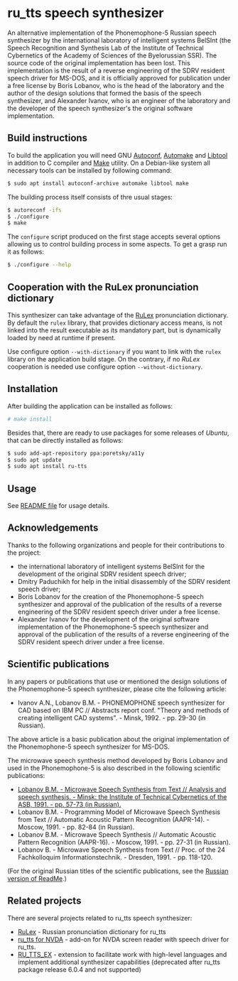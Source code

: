 # ru_tts speech synthesizer

An alternative implementation of the Phonemophone-5 Russian speech
synthesizer by the international laboratory of intelligent systems
BelSInt (the Speech Recognition and Synthesis Lab of the Institute of
Technical Cybernetics of the Academy of Sciences of the Byelorussian
SSR). The source code of the original implementation has been lost.
This implementation is the result of a reverse engineering of
the SDRV resident speech driver for MS-DOS, and it is officially
approved for publication under a free license by Boris Lobanov, who is
the head of the laboratory and the author of the design solutions that
formed the basis of the speech synthesizer, and Alexander Ivanov,
who is an engineer of the laboratory and the developer of
the speech synthesizer's the original software implementation.


## Build instructions

To build the application you will need GNU
[Autoconf](https://www.gnu.org/software/autoconf/),
[Automake](https://www.gnu.org/software/automake/) and
[Libtool](https://www.gnu.org/software/libtool/) in addition to C
compiler and [Make](https://www.gnu.org/software/make/) utility. On a
Debian-like system all necessary tools can be installed by following command:

```bash
$ sudo apt install autoconf-archive automake libtool make
```

The building process itself consists of thre usual stages:

```bash
$ autoreconf -ifs
$ ./configure
$ make
```

The `configure` script produced on the first stage accepts several
options allowing us to control building process in some aspects. To
get a grasp run it as follows:

```bash
$ ./configure --help
```


## Cooperation with the RuLex pronunciation dictionary

This synthesizer can take advantage of the
[RuLex](https://github.com/poretsky/rulex) pronunciation dictionary.
By default the `rulex` library, that provides dictionary access means,
is not linked into the result executable as its mandatory part, but is
dynamically loaded by need at runtime if present.

Use configure option `--with-dictionary` if you want to link with the
`rulex` library on the application build stage. On the contrary, if no
*RuLex* cooperation is needed use configure option
`--without-dictionary`.


## Installation

After building the application can be installed as follows:

```bash
# make install
```

Besides that, there are ready to use packages for some releases of
*Ubuntu*, that can be directly installed as follows:

```bash
$ sudo add-apt-repository ppa:poretsky/a11y
$ sudo apt update
$ sudo apt install ru-tts
```


## Usage

See [README file](README) for usage details.


## Acknowledgements

Thanks to the following organizations and people for their contributions to the project:

* the international laboratory of intelligent systems BelSInt for the
  development of the original SDRV resident speech driver;
* Dmitry Paduchikh for help in the initial disassembly of the SDRV
  resident speech driver;
* Boris Lobanov for the creation of the Phonemophone-5 speech
  synthesizer and approval of the publication of the results of a
  reverse engineering of the SDRV resident speech driver under a free
  license.
* Alexander Ivanov for the development of the original software
  implementation of the Phonemophone-5 speech synthesizer and
  approval of the publication of the results of a reverse engineering
  of the SDRV resident speech driver under a free license.


## Scientific publications

In any papers or publications that use or mentioned the design solutions of the Phonemophone-5 speech synthesizer, please cite the following article:

* Ivanov A.N., Lobanov B.M. - PHONEMOPHONE speech synthesizer for CAD
  based on IBM PC // Abstracts report conf. "Theory and methods of
  creating intelligent CAD systems". - Minsk, 1992. - pp. 29-30 (in
  Russian).

The above article is a basic publication about the original
implementation of the Phonemophone-5 speech synthesizer for MS-DOS.

The microwave speech synthesis  method developed by Boris Lobanov and
used in the Phonemophone-5 is also described in the following
scientific publications:

* [Lobanov B.M. - Microwave Speech Synthesis from Text // Analysis and
  speech synthesis. - Minsk: the Institute of Technical Cybernetics of
  the ASB, 1991. - pp. 57-73 (in Russian).](publications/Lobanov_B.M._-_Microwave_Speech_Synthesis_from_Text_(in_Russian).pdf)
* Lobanov B.M. - Programming Model of Microwave Speech Synthesis from
  Text // Automatic Acoustic Pattern Recognition (AAPR-14). -
  Moscow, 1991. - pp. 82-84 (in Russian).
* Lobanov B.M. - Microwave Speech Synthesis // Automatic Acoustic
  Pattern Recognition (AAPR-16). - Moscow, 1991. - pp. 27-31 (in
  Russian).
* Lobanov B. - Microwave Speech Synthesis from Text // Proc. of the 24
  Fachkolloquim Informationstechnik. - Dresden, 1991. - pp. 118-120.

(For the original Russian titles of the scientific publications, see
the [Russian version of ReadMe](README_RU.md).)


## Related projects

There are several projects related to ru_tts speech synthesizer:

* [RuLex](https://github.com/poretsky/rulex) -
  Russian pronunciation dictionary for ru_tts
* [ru_tts for NVDA](https://github.com/kvark128/ru_tts-for-nvda) -
  add-on for NVDA screen reader with speech driver for ru_tts.
* [RU_TTS_EX](https://electrik-spb.ru/ru_tts/ru_tts_ex/) -
  extension to facilitate work with high-level languages
  and implement additional synthesizer capabilities
  (deprecated after ru_tts package release 6.0.4 and not supported)
